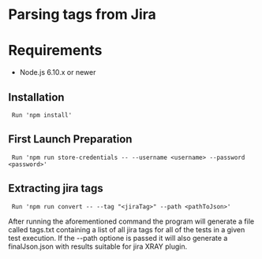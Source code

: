 # Parsing tags from Jira

# Requirements
- Node.js 6.10.x or newer

## Installation
```
 Run 'npm install'
```
## First Launch Preparation
```
 Run 'npm run store-credentials -- --username <username> --password <password>'
```
## Extracting jira tags
```
 Run 'npm run convert -- --tag "<jiraTag>" --path <pathToJson>'
```
After running the aforementioned command the program will generate a file called tags.txt containing a list of all jira tags for all of the tests in a given test execution. If the --path optione is passed it will also generate a finalJson.json with results suitable for jira XRAY plugin.
